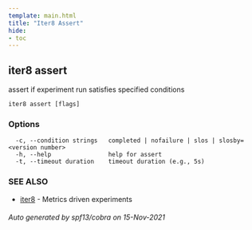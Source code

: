 ```yaml
---
template: main.html
title: "Iter8 Assert"
hide:
- toc
---
```


## iter8 assert

assert if experiment run satisfies specified conditions

```
iter8 assert [flags]
```

### Options

```
  -c, --condition strings   completed | nofailure | slos | slosby=<version number>
  -h, --help                help for assert
  -t, --timeout duration    timeout duration (e.g., 5s)
```

### SEE ALSO

* [iter8](iter8.md)	 - Metrics driven experiments

###### Auto generated by spf13/cobra on 15-Nov-2021

